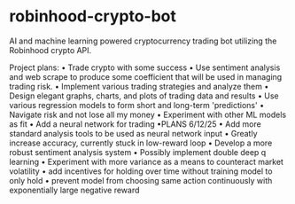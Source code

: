 # robinhood-crypto-bot
AI and machine learning powered cryptocurrency trading bot utilizing the Robinhood crypto API.

Project plans:
	• Trade crypto with some success
 	• Use sentiment analysis and web scrape to produce some coefficient that will be used in managing trading risk.
 	• Implement various trading strategies and analyze them
	• Design elegant graphs, charts, and plots of trading data and results
 	• Use various regression models to form short and long-term 'predictions'
  	• Navigate risk and not lose all my money
   	• Experiment with other ML models as fit
    	• Add a neural network for trading
•PLANS 6/12/25
	• Add more standard analysis tools to be used as neural network input
 	• Greatly increase accuracy, currently stuck in low-reward loop
	• Develop a more robust sentiment analysis system
 	• Possibly implement double deep q learning
  	• Experiment with more variance as a means to counteract market volatility
   	• add incentives for holding over time without training model to only hold
    	• prevent model from choosing same action continuously with exponentially large negative reward
	
	
